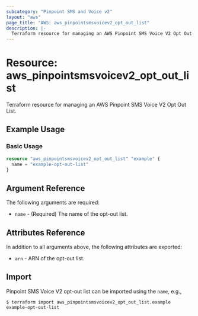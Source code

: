 ```yaml
---
subcategory: "Pinpoint SMS and Voice v2"
layout: "aws"
page_title: "AWS: aws_pinpointsmsvoicev2_opt_out_list"
description: |-
  Terraform resource for managing an AWS Pinpoint SMS Voice V2 Opt Out List.
---
```


# Resource: aws_pinpointsmsvoicev2_opt_out_list

Terraform resource for managing an AWS Pinpoint SMS Voice V2 Opt Out List.

## Example Usage

### Basic Usage

```terraform
resource "aws_pinpointsmsvoicev2_opt_out_list" "example" {
  name = "example-opt-out-list"
}
```

## Argument Reference

The following arguments are required:

* `name` - (Required) The name of the opt-out list.

## Attributes Reference

In addition to all arguments above, the following attributes are exported:

* `arn` - ARN of the opt-out list.

## Import

Pinpoint SMS Voice V2 opt-out list can be imported using the `name`, e.g.,

```
$ terraform import aws_pinpointsmsvoicev2_opt_out_list.example example-opt-out-list
```
